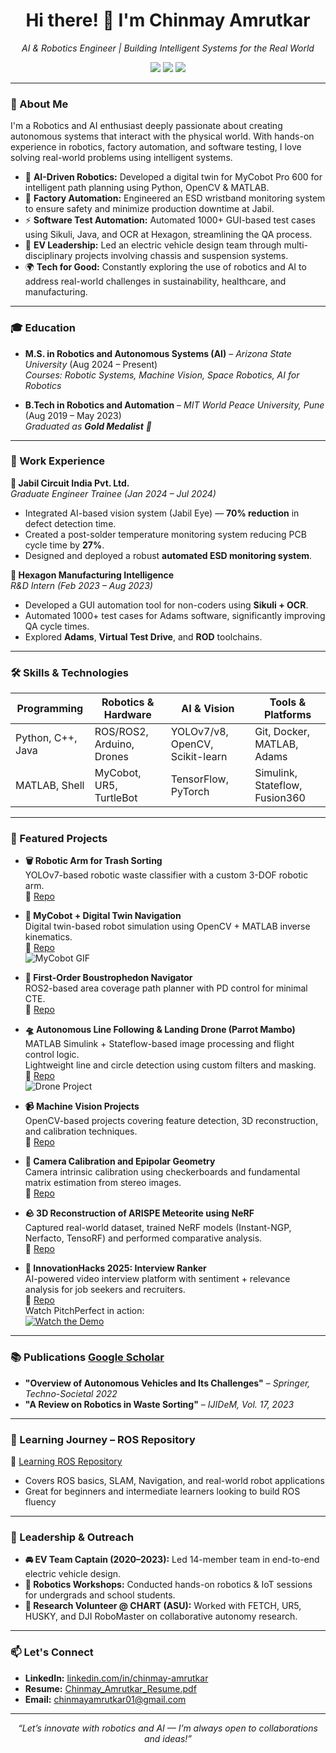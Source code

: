 <!---
ChinmayAmrutkar/ChinmayAmrutkar is a ✨ special ✨ repository because its `README.md` (this file) appears on your GitHub profile.
You can click the Preview link to take a look at your changes.
--->
<h1 align="center">Hi there! 👋 I'm Chinmay Amrutkar</h1>

<p align="center">
  <em>AI & Robotics Engineer | Building Intelligent Systems for the Real World</em>
</p>

<p align="center">
  <a href="https://www.linkedin.com/in/chinmay-amrutkar-153375209"><img src="https://img.shields.io/badge/LinkedIn-Connect-blue"></a>
  <a href="https://github.com/ChinmayAmrutkar"><img src="https://img.shields.io/github/followers/ChinmayAmrutkar?label=Follow&style=social"></a>
  <a href="mailto:chinmayamrutkar01@gmail.com"><img src="https://img.shields.io/badge/Email-Contact%20Me-brightgreen"></a>
</p>

---

### 🚀 About Me  

I'm a Robotics and AI enthusiast deeply passionate about creating autonomous systems that interact with the physical world. With hands-on experience in robotics, factory automation, and software testing, I love solving real-world problems using intelligent systems.

- 🧠 **AI-Driven Robotics:** Developed a digital twin for MyCobot Pro 600 for intelligent path planning using Python, OpenCV & MATLAB.
- 🔩 **Factory Automation:** Engineered an ESD wristband monitoring system to ensure safety and minimize production downtime at Jabil.
- ⚡ **Software Test Automation:** Automated 1000+ GUI-based test cases using Sikuli, Java, and OCR at Hexagon, streamlining the QA process.
- 🚗 **EV Leadership:** Led an electric vehicle design team through multi-disciplinary projects involving chassis and suspension systems.
- 🌍 **Tech for Good:** Constantly exploring the use of robotics and AI to address real-world challenges in sustainability, healthcare, and manufacturing.

---

### 🎓 Education  
- **M.S. in Robotics and Autonomous Systems (AI)** – *Arizona State University* (Aug 2024 – Present)  
  _Courses: Robotic Systems, Machine Vision, Space Robotics, AI for Robotics_  

- **B.Tech in Robotics and Automation** – *MIT World Peace University, Pune* (Aug 2019 – May 2023)  
  _Graduated as **Gold Medalist** 🏅_

---

### 💼 Work Experience  

**🔧 Jabil Circuit India Pvt. Ltd.**  
_Graduate Engineer Trainee (Jan 2024 – Jul 2024)_  
- Integrated AI-based vision system (Jabil Eye) — **70% reduction** in defect detection time.  
- Created a post-solder temperature monitoring system reducing PCB cycle time by **27%**.  
- Designed and deployed a robust **automated ESD monitoring system**.

**🔬 Hexagon Manufacturing Intelligence**  
_R&D Intern (Feb 2023 – Aug 2023)_  
- Developed a GUI automation tool for non-coders using **Sikuli + OCR**.  
- Automated 1000+ test cases for Adams software, significantly improving QA cycle times.  
- Explored **Adams**, **Virtual Test Drive**, and **ROD** toolchains.

---

### 🛠️ Skills & Technologies  

| Programming        | Robotics & Hardware        | AI & Vision                      | Tools & Platforms               |
|--------------------|----------------------------|----------------------------------|---------------------------------|
| Python, C++, Java  | ROS/ROS2, Arduino, Drones  | YOLOv7/v8, OpenCV, Scikit-learn  | Git, Docker, MATLAB, Adams      |
| MATLAB, Shell      | MyCobot, UR5, TurtleBot    | TensorFlow, PyTorch              | Simulink, Stateflow, Fusion360  |

---

### 🌟 Featured Projects  

- **🗑️ Robotic Arm for Trash Sorting**  
  YOLOv7-based robotic waste classifier with a custom 3-DOF robotic arm.  
  🔗 [Repo](https://github.com/ChinmayAmrutkar/Design_and_Prototyping_of_Robotic_Arm.git)

- **🤖 MyCobot + Digital Twin Navigation**  
  Digital twin-based robot simulation using OpenCV + MATLAB inverse kinematics.  
  🔗 [Repo](https://github.com/ChinmayAmrutkar/Integration-of-MyCobot-Pro-600-and-Digital-Twin-for-Maze-Navigation.git)  
  ![MyCobot GIF](https://github.com/user-attachments/assets/0757dc43-22e4-4c52-b6de-e3589aac3ccf)

- **🚜 First-Order Boustrophedon Navigator**  
  ROS2-based area coverage path planner with PD control for minimal CTE.  
  🔗 [Repo](https://github.com/ChinmayAmrutkar/RAS-SES-598-Space-Robotics-and-AI/blob/main/assignments/first_order_boustrophedon_navigator/README.md)

- **🛸 Autonomous Line Following & Landing Drone (Parrot Mambo)**  
  MATLAB Simulink + Stateflow-based image processing and flight control logic.  
  Lightweight line and circle detection using custom filters and masking.  
  🔗 [Repo](https://github.com/ChinmayAmrutkar/Autonomous-Line-Following-and-Landing-of-a-Parrot-Mambo-Minidrone-Using-Simulink)<br>
  ![Drone Project](https://github.com/user-attachments/assets/5abadc9f-5c63-49c9-a5d8-76cf6f299851)

- **📹 Machine Vision Projects**  
  OpenCV-based projects covering feature detection, 3D reconstruction, and calibration techniques.  
  🔗 [Repo](https://github.com/ChinmayAmrutkar/Machine-Vision-Projects)

- **🎯 Camera Calibration and Epipolar Geometry**  
  Camera intrinsic calibration using checkerboards and fundamental matrix estimation from stereo images.  
  🔗 [Repo](https://github.com/ChinmayAmrutkar/Machine-Vision-Projects/tree/main/camera-calibration-epipolar-geometry)

- **🪨 3D Reconstruction of ARISPE Meteorite using NeRF**  
  Captured real-world dataset, trained NeRF models (Instant-NGP, Nerfacto, TensoRF) and performed comparative analysis.  
  🔗 [Repo](https://github.com/ChinmayAmrutkar/Machine-Vision-Projects/tree/main/3D-Reconstruction-of-ARISPE-Meteorite-using-Neural-Radiance-Fields)

- **🎤 InnovationHacks 2025: Interview Ranker**  
  AI-powered video interview platform with sentiment + relevance analysis for job seekers and recruiters.  
  🔗 [Repo](https://github.com/ChinmayAmrutkar/InnovationHacks-2025)<br>
  Watch PitchPerfect in action:  
  [![Watch the Demo](https://img.youtube.com/vi/va2O2VBwE1o/0.jpg)](https://youtu.be/va2O2VBwE1o)

---

### 📚 Publications  [Google Scholar](https://scholar.google.com/citations?user=a7ymhIIAAAAJ&hl=en)
- **"Overview of Autonomous Vehicles and Its Challenges"** – *Springer, Techno-Societal 2022*  
- **"A Review on Robotics in Waste Sorting"** – *IJIDeM, Vol. 17, 2023*  

---

### 🤖 Learning Journey – ROS Repository  
🔧 [Learning ROS Repository](https://github.com/ChinmayAmrutkar/Learning_ROS.git)  
- Covers ROS basics, SLAM, Navigation, and real-world robot applications  
- Great for beginners and intermediate learners looking to build ROS fluency

---

### 🌱 Leadership & Outreach  
- **🚘 EV Team Captain (2020–2023):** Led 14-member team in end-to-end electric vehicle design.  
- **🤖 Robotics Workshops:** Conducted hands-on robotics & IoT sessions for undergrads and school students.  
- **🔬 Research Volunteer @ CHART (ASU):** Worked with FETCH, UR5, HUSKY, and DJI RoboMaster on collaborative autonomy research.

---

### 📫 Let's Connect  
- **LinkedIn:** [linkedin.com/in/chinmay-amrutkar](https://www.linkedin.com/in/chinmay-amrutkar-153375209)  
- **Resume:** [Chinmay_Amrutkar_Resume.pdf](https://github.com/ChinmayAmrutkar/Resume/blob/main/Chinmay_Amrutkar_Resume.pdf)  
- **Email:** chinmayamrutkar01@gmail.com  

---

<p align="center">
  <em>“Let’s innovate with robotics and AI — I’m always open to collaborations and ideas!”</em>
</p>

